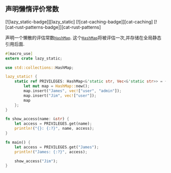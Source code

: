 
## 声明懒惰评价常数

[![lazy_static-badge]][lazy_static] [![cat-caching-badge]][cat-caching] [![cat-rust-patterns-badge]][cat-rust-patterns]

声明一个懒散的评估常数[`HashMap`]. 这个[`HashMap`]将被评估一次,并存储在全局静态引用后面.

```rust
#[macro_use]
extern crate lazy_static;

use std::collections::HashMap;

lazy_static! {
    static ref PRIVILEGES: HashMap<&'static str, Vec<&'static str>> = {
        let mut map = HashMap::new();
        map.insert("James", vec!["user", "admin"]);
        map.insert("Jim", vec!["user"]);
        map
    };
}

fn show_access(name: &str) {
    let access = PRIVILEGES.get(name);
    println!("{}: {:?}", name, access);
}

fn main() {
    let access = PRIVILEGES.get("James");
    println!("James: {:?}", access);

    show_access("Jim");
}
```

[`hashmap`]: https://doc.rust-lang.org/std/collections/struct.HashMap.html
